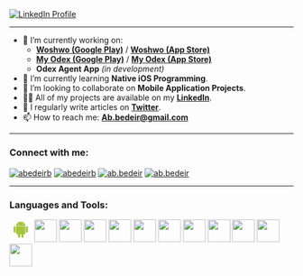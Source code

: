 <!-- LinkedIn GIF Banner -->
<a href="https://www.linkedin.com/in/abedeirb" target="_blank">
  <img 
    src="https://gifdb.com/images/high/scrolling-up-green-system-coding-nxt2vg8bl6e4wbo1.gif" 
    alt="LinkedIn Profile" 
    width="100%" 
    height="265px" 
    style="object-fit: cover;" 
  />
</a>

---

- 🔭 I’m currently working on:  
  - **[Woshwo (Google Play)](https://play.google.com/store/apps/details?id=com.woshwo.woshwoapp)** / **[Woshwo (App Store)](https://apps.apple.com/eg/app/woshwo/id6746672453)**  
  - **[My Odex (Google Play)](https://play.google.com/store/apps/details?id=com.expsa.odexwebapp.odexwebapp)** / **[My Odex (App Store)](https://apps.apple.com/jo/app/my-odex/id6605933173?l=ar)**  
  - **Odex Agent App** *(in development)*  
- 🌱 I’m currently learning **Native iOS Programming**.  
- 👯 I’m looking to collaborate on **Mobile Application Projects**.  
- 👨‍💻 All of my projects are available on my **[LinkedIn](https://www.linkedin.com/in/abedeirb/)**.  
- 📝 I regularly write articles on **[Twitter](https://x.com/Abedeirb)**.  
- 📫 How to reach me: **Ab.bedeir@gmail.com**  

---

<h3 align="left">Connect with me:</h3>
<p align="left">
<a href="https://twitter.com/abedeirb" target="blank"><img align="center" src="https://raw.githubusercontent.com/rahuldkjain/github-profile-readme-generator/master/src/images/icons/Social/twitter.svg" alt="abedeirb" height="30" width="40" /></a>
<a href="https://linkedin.com/in/abedeirb" target="blank"><img align="center" src="https://raw.githubusercontent.com/rahuldkjain/github-profile-readme-generator/master/src/images/icons/Social/linked-in-alt.svg" alt="abedeirb" height="30" width="40" /></a>
<a href="https://fb.com/ab.bedeir" target="blank"><img align="center" src="https://raw.githubusercontent.com/rahuldkjain/github-profile-readme-generator/master/src/images/icons/Social/facebook.svg" alt="ab.bedeir" height="30" width="40" /></a>
<a href="https://instagram.com/ab.bedeir" target="blank"><img align="center" src="https://raw.githubusercontent.com/rahuldkjain/github-profile-readme-generator/master/src/images/icons/Social/instagram.svg" alt="ab.bedeir" height="30" width="40" /></a>
</p>

---

<h3 align="left">Languages and Tools:</h3>
<p align="left">
  <a href="https://developer.android.com" target="_blank"><img src="https://raw.githubusercontent.com/devicons/devicon/master/icons/android/android-original-wordmark.svg" width="40" height="40"/></a>
  <a href="https://www.arduino.cc/" target="_blank"><img src="https://cdn.worldvectorlogo.com/logos/arduino-1.svg" width="40" height="40"/></a>
  <a href="https://dart.dev" target="_blank"><img src="https://www.vectorlogo.zone/logos/dartlang/dartlang-icon.svg" width="40" height="40"/></a>
  <a href="https://www.figma.com/" target="_blank"><img src="https://www.vectorlogo.zone/logos/figma/figma-icon.svg" width="40" height="40"/></a>
  <a href="https://firebase.google.com/" target="_blank"><img src="https://www.vectorlogo.zone/logos/firebase/firebase-icon.svg" width="40" height="40"/></a>
  <a href="https://flutter.dev" target="_blank"><img src="https://www.vectorlogo.zone/logos/flutterio/flutterio-icon.svg" width="40" height="40"/></a>
  <a href="https://git-scm.com/" target="_blank"><img src="https://www.vectorlogo.zone/logos/git-scm/git-scm-icon.svg" width="40" height="40"/></a>
  <a href="https://www.adobe.com/in/products/illustrator.html" target="_blank"><img src="https://www.vectorlogo.zone/logos/adobe_illustrator/adobe_illustrator-icon.svg" width="40" height="40"/></a>
  <a href="https://www.adobe.com/products/photoshop.html" target="_blank"><img src="https://cdn.worldvectorlogo.com/logos/adobe-photoshop-2.svg" width="40" height="40"/></a>
  <a href="https://postman.com" target="_blank"><img src="https://www.vectorlogo.zone/logos/getpostman/getpostman-icon.svg" width="40" height="40"/></a>
  <a href="https://www.sketch.com/" target="_blank"><img src="https://www.vectorlogo.zone/logos/sketchapp/sketchapp-icon.svg" width="40" height="40"/></a>
  <a href="https://www.adobe.com/products/xd.html" target="_blank"><img src="https://cdn.worldvectorlogo.com/logos/adobe-xd-1.svg" width="40" height="40"/></a>
</p>
